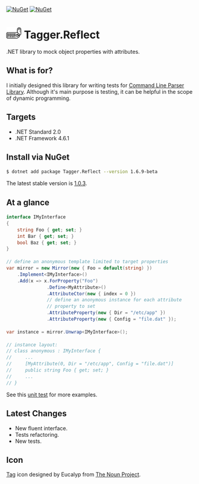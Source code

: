 [![NuGet](https://img.shields.io/nuget/dt/tagger.reflect.svg)](https://nuget.org/packages/tagger.reflect)
[![NuGet](https://img.shields.io/nuget/v/tagger.reflect.svg)](https://nuget.org/packages/tagger.reflect)

# <img src="/assets/icon.png" height="30px" alt="CSharpx Logo"> Tagger.Reflect

.NET library to mock object properties with attributes.

## What is for?

I initially designed this library for writing tests for [Command Line Parser Library](https://github.com/commandlineparser/commandline). Although it's main purpose is testing, it can be helpful in the scope of dynamic programming.

## Targets

- .NET Standard 2.0
- .NET Framework 4.6.1

## Install via NuGet

```sh
$ dotnet add package Tagger.Reflect --version 1.6.9-beta
```
The latest stable version is [1.0.3](https://github.com/gsscoder/tagger/tree/v1.0.3).

## At a glance

```csharp
interface IMyInterface
{
    string Foo { get; set; }
    int Bar { get; set; }
    bool Baz { get; set; }
}

// define an anonymous template limited to target properties
var mirror = new Mirror(new { Foo = default(string) })
    .Implement<IMyInterface>()
    .Add(x => x.ForProperty("Foo")
               .Define<MyAttribute>()
               .AttributeCtor(new { index = 0 })
               // define an anonymous instance for each attribute
               // property to set
               .AttributeProperty(new { Dir = "/etc/app" })
               .AttributeProperty(new { Config = "file.dat" });

var instance = mirror.Unwrap<IMyInterface>();

// instance layout:
// class anonymous : IMyInterface {
//     ...
//     [MyAttribute(0, Dir = "/etc/app", Config = "file.dat")]
//     public string Foo { get; set; } 
//     ...
// }
```

See this [unit test](https://github.com/gsscoder/tagger/blob/master/tests/Tagger.Reflect.Tests/Unit/MirrorTests.cs) for more examples.

## Latest Changes

- New fluent interface.
- Tests refactoring.
- New tests.

## Icon

[Tag](https://thenounproject.com/search/?q=tagger&i=3051269) icon designed by Eucalyp from [The Noun Project](https://thenounproject.com/).